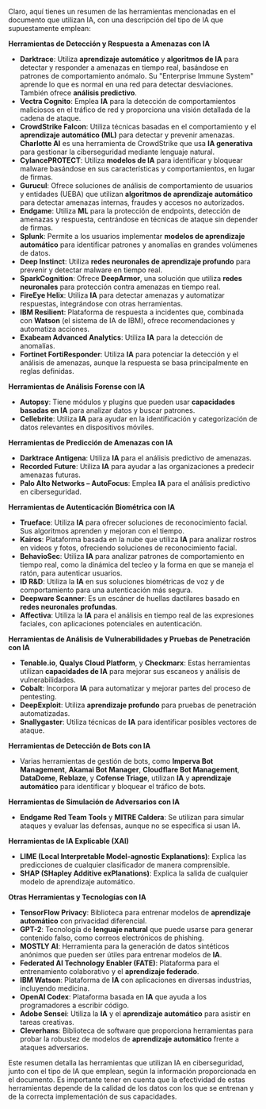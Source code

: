 Claro, aquí tienes un resumen de las herramientas mencionadas en el documento que utilizan IA, con una descripción del tipo de IA que supuestamente emplean:

**Herramientas de Detección y Respuesta a Amenazas con IA**

- **Darktrace**: Utiliza **aprendizaje automático** y **algoritmos de IA** para detectar y responder a amenazas en tiempo real, basándose en patrones de comportamiento anómalo. Su "Enterprise Immune System" aprende lo que es normal en una red para detectar desviaciones. También ofrece **análisis predictivo**.
- **Vectra Cognito**: Emplea **IA** para la detección de comportamientos maliciosos en el tráfico de red y proporciona una visión detallada de la cadena de ataque.
- **CrowdStrike Falcon**: Utiliza técnicas basadas en el comportamiento y el **aprendizaje automático (ML)** para detectar y prevenir amenazas. **Charlotte AI** es una herramienta de CrowdStrike que usa **IA generativa** para gestionar la ciberseguridad mediante lenguaje natural.
- **CylancePROTECT**: Utiliza **modelos de IA** para identificar y bloquear malware basándose en sus características y comportamientos, en lugar de firmas.
- **Gurucul**: Ofrece soluciones de análisis de comportamiento de usuarios y entidades (UEBA) que utilizan **algoritmos de aprendizaje automático** para detectar amenazas internas, fraudes y accesos no autorizados.
- **Endgame**: Utiliza **ML** para la protección de endpoints, detección de amenazas y respuesta, centrándose en técnicas de ataque sin depender de firmas.
- **Splunk**: Permite a los usuarios implementar **modelos de aprendizaje automático** para identificar patrones y anomalías en grandes volúmenes de datos.
- **Deep Instinct**: Utiliza **redes neuronales de aprendizaje profundo** para prevenir y detectar malware en tiempo real.
- **SparkCognition**: Ofrece **DeepArmor**, una solución que utiliza **redes neuronales** para protección contra amenazas en tiempo real.
- **FireEye Helix**: Utiliza **IA** para detectar amenazas y automatizar respuestas, integrándose con otras herramientas.
- **IBM Resilient**: Plataforma de respuesta a incidentes que, combinada con **Watson** (el sistema de IA de IBM), ofrece recomendaciones y automatiza acciones.
- **Exabeam Advanced Analytics**: Utiliza **IA** para la detección de anomalías.
- **Fortinet FortiResponder**: Utiliza **IA** para potenciar la detección y el análisis de amenazas, aunque la respuesta se basa principalmente en reglas definidas.

**Herramientas de Análisis Forense con IA**

- **Autopsy**: Tiene módulos y plugins que pueden usar **capacidades basadas en IA** para analizar datos y buscar patrones.
- **Cellebrite**: Utiliza **IA** para ayudar en la identificación y categorización de datos relevantes en dispositivos móviles.

**Herramientas de Predicción de Amenazas con IA**

- **Darktrace Antigena**: Utiliza **IA** para el análisis predictivo de amenazas.
- **Recorded Future**: Utiliza **IA** para ayudar a las organizaciones a predecir amenazas futuras.
- **Palo Alto Networks – AutoFocus**: Emplea **IA** para el análisis predictivo en ciberseguridad.

**Herramientas de Autenticación Biométrica con IA**

- **Trueface**: Utiliza **IA** para ofrecer soluciones de reconocimiento facial. Sus algoritmos aprenden y mejoran con el tiempo.
- **Kairos**: Plataforma basada en la nube que utiliza **IA** para analizar rostros en videos y fotos, ofreciendo soluciones de reconocimiento facial.
- **BehavioSec**: Utiliza **IA** para analizar patrones de comportamiento en tiempo real, como la dinámica del tecleo y la forma en que se maneja el ratón, para autenticar usuarios.
- **ID R&D**: Utiliza la **IA** en sus soluciones biométricas de voz y de comportamiento para una autenticación más segura.
- **Deepware Scanner**: Es un escáner de huellas dactilares basado en **redes neuronales profundas**.
- **Affectiva**: Utiliza la **IA** para el análisis en tiempo real de las expresiones faciales, con aplicaciones potenciales en autenticación.

**Herramientas de Análisis de Vulnerabilidades y Pruebas de Penetración con IA**

- **Tenable.io**, **Qualys Cloud Platform**, y **Checkmarx**: Estas herramientas utilizan **capacidades de IA** para mejorar sus escaneos y análisis de vulnerabilidades.
- **Cobalt**: Incorpora **IA** para automatizar y mejorar partes del proceso de pentesting.
- **DeepExploit**: Utiliza **aprendizaje profundo** para pruebas de penetración automatizadas.
- **Snallygaster**: Utiliza técnicas de **IA** para identificar posibles vectores de ataque.

**Herramientas de Detección de Bots con IA**

- Varias herramientas de gestión de bots, como **Imperva Bot Management**, **Akamai Bot Manager**, **Cloudflare Bot Management**, **DataDome**, **Reblaze**, y **Cofense Triage**, utilizan **IA** y **aprendizaje automático** para identificar y bloquear el tráfico de bots.

**Herramientas de Simulación de Adversarios con IA**

- **Endgame Red Team Tools** y **MITRE Caldera**: Se utilizan para simular ataques y evaluar las defensas, aunque no se especifica si usan IA.

**Herramientas de IA Explicable (XAI)**

- **LIME (Local Interpretable Model-agnostic Explanations)**: Explica las predicciones de cualquier clasificador de manera comprensible.
- **SHAP (SHapley Additive exPlanations)**: Explica la salida de cualquier modelo de aprendizaje automático.

**Otras Herramientas y Tecnologías con IA**

- **TensorFlow Privacy**: Biblioteca para entrenar modelos de **aprendizaje automático** con privacidad diferencial.
- **GPT-2**: Tecnología de **lenguaje natural** que puede usarse para generar contenido falso, como correos electrónicos de phishing.
- **MOSTLY AI**: Herramienta para la generación de datos sintéticos anónimos que pueden ser útiles para entrenar modelos de **IA**.
- **Federated AI Technology Enabler (FATE)**: Plataforma para el entrenamiento colaborativo y el **aprendizaje federado**.
- **IBM Watson**: Plataforma de **IA** con aplicaciones en diversas industrias, incluyendo medicina.
- **OpenAI Codex**: Plataforma basada en **IA** que ayuda a los programadores a escribir código.
- **Adobe Sensei**: Utiliza la **IA** y el **aprendizaje automático** para asistir en tareas creativas.
- **Cleverhans**: Biblioteca de software que proporciona herramientas para probar la robustez de modelos de **aprendizaje automático** frente a ataques adversarios.

Este resumen detalla las herramientas que utilizan IA en ciberseguridad, junto con el tipo de IA que emplean, según la información proporcionada en el documento. Es importante tener en cuenta que la efectividad de estas herramientas depende de la calidad de los datos con los que se entrenan y de la correcta implementación de sus capacidades.